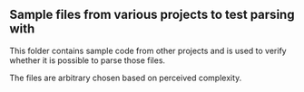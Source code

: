 <!--
SPDX-FileCopyrightText: None

SPDX-License-Identifier: CC0-1.0
-->

## Sample files from various projects to test parsing with

This folder contains sample code from other projects and is used to verify whether it is possible to parse those files.

The files are arbitrary chosen based on perceived complexity.
